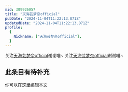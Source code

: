 ```yaml
---
mid: 309926057
title: "天海芸梦奈official"
pubDate: "2024-11-04T11:22:13.871Z"
updatedDate: "2024-11-04T11:22:13.871Z"
profile:
  {
    Nickname: ["天海芸梦奈official"],
  }
---
```


关注[天海芸梦奈official](https://space.bilibili.com/309926057)谢谢喵~ 关注[天海芸梦奈official](https://space.bilibili.com/309926057)谢谢喵~

## 此条目有待补充
你可以在[这里](https://github.com/Yuhanawa/VTuber.ICU/edit/master/src/content/v/天海芸梦奈official/index.md)编辑本文
